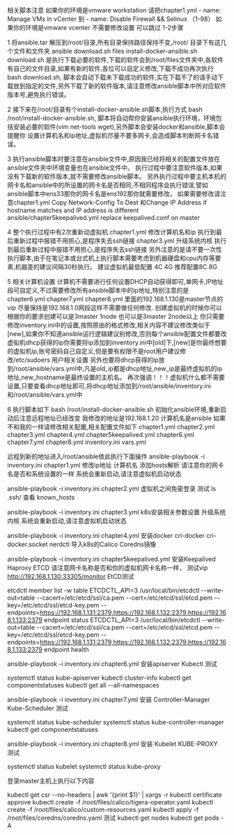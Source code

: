 相关脚本注意 
  如果你的环境是vmware workstation 请把chapter1.yml - name: Manage VMs in vCenter 到 - name: Disable Firewall && Selinux （1-98）
  如果你的环境是vmware vcenter 不需要修改设置 可以跳过 1-2步骤
  
1 将ansible.tar 解压到/root/目录,所有目录保持路径保持不变,/root/ 目录下有这几个文件和文件夹 ansible  download.sh  files  install-docker-ansible.sh
  download.sh 是执行下载必要的软件,下载的软件会到/root/files文件夹中,各软件有自己的文件目录,如果有新的软件,各位可以自定义修改,下载不成功再次执行bash download.sh,
  脚本会自动下载未下载成功的软件,实在下载不了的请手动下载放到指定的文件,另外下载了新的软件版本,请注意修改ansible脚本中所对应软件版本号,避免执行错误。

2 接下来在/root/目录有个install-docker-ansible.sh脚本,执行方式 bash /root/install-docker-ansible.sh,
  脚本将自动帮你安装ansible执行环境，环境包括安装必要的软件(vim net-tools wget),另外脚本会安装docker和ansible,脚本会提醒你
  设置计算机名和ip地址,虚拟机尽量不要多网卡,会造成脚本判断网卡名错误。

3 执行ansible脚本时要注意在ansible文件中,原因我已经将相关的配置文件放在ansible文件夹中环境变量也在ansible文件中。
  执行过程中要注意软件版本,如果没有下载新的软件版本,就不需要修改ansible脚本。
  另外执行过程中要主机本机的网卡名和ansible中的所设置的网卡名是否相同,不相同程序会执行错误,譬如ansible脚本中ens33那你的网卡名是ens192那你就需要修改，
  如果需要修改请注意chapter1.yml Copy Network-Config To Dest 和Change IP Address if hostname matches and IP address is different
  ansible/chapter5keepalived.yml  replace keepalived.conf on master

4 整个执行过程中有2次重新动虚拟机
  chapter1.yml 修改计算机名和ip 执行到最后重新过程中报错不用担心,是程序失去ssh链接
  chapter3.yml 升级系统内核   执行到最后重新过程中报错不用担心,是程序失去ssh链接
  另外注意的是请不要一次性执行脚本,由于在笔记本或台式机上执行脚本需要考虑到机器硬盘和cpu内存等要素,机器差的建议间隔30秒执行。
  建议虚拟机最低配置 4C 4G 推荐配置8C 8G

5 相关计算机设置
  计算机不需要进行任何设置DHCP自动获得即可,单网卡,IP地址段可自定义,不过需要修改所有ansible脚本中的ip地址,特别注意的是
  chapter6.yml  chapter7.yml  chapter8.yml 里面的192.168.1.130是master节点的vip
  尽量保持是192.168.1.0网段这样不需要做任何修改.
  创建虚拟机的时候你可以根据你的要求创建可以是3master 1node 也可以是3master 2node以上
  你只需要修改inventory.ini中的设置,按照原由的格式修改,相关内容不建议修改类似于[new],如果你不知道ansible运行逻辑建议别修改,否则每个ansible配置文件都要改
  虚拟机dhcp获得的ip你需要将ip添加到inventory.ini中[old]下,[new]是你最终想要的虚拟机ip,账号密码自己自定义,但是要有权限不是root用户建议修改/etc/sudoers 用户相关设置
  另外也要将dhcp获得的ip放到/root/ansible/vars.yml中,凡是old_ip都是dhcp地址,new_ip是最终虚拟机的ip地址,new_hostname是最终设置的主机名。
  再次强调！！！虚拟机什么都不需要设置,只要查看dhcp地址即可,将dhcp地址添加到/root/ansible/inventory.ini和/root/ansible/vars.yml中
  

6 执行脚本如下
  bash /root/install-docker-ansible.sh  初始化ansible环境,重新启动后注意远程地址已经改变
  我修改的地址是192.168.1.20 计算机名是ansible  如果不和我的一样请修改相关配置,相关配置文件如下
  chapter1.yml  chapter2.yml  chapter3.yml  chapter4.yml  chapter5keepalived.yml  chapter6.yml  chapter7.yml  chapter8.yml  inventory.ini vars.yml
  
  远程到新的地址进入/root/ansible依此执行下面操作
  ansible-playbook -i inventory.ini chapter1.yml   修改ip地址 计算机名 添加hosts解析 请注意你的网卡名是否和系统设置的一样 系统会重新启动,请注意虚拟机启动状态
  
  ansible-playbook -i inventory.ini chapter2.yml   虚拟机之间免密登录 
  测试 ls .ssh/ 查看 known_hosts
  
  ansible-playbook -i inventory.ini chapter3.yml   k8s安装相关参数设置 升级系统内核  系统会重新启动,请注意虚拟机启动状态

  ansible-playbook -i inventory.ini chapter4.yml   安装docker cri-docker cri-docker.socket nerdctl 导入k8s的Calico Coredns镜像

  ansible-playbook -i inventory.ini chapter5keepalived.yml  安装Keepalived  Haproxy ETCD 请注意网卡名称是否和你的虚拟机网卡名称一样，
  测试vip
  http://192.168.1.130:33305/monitor 
  EtCD测试
  
  etcdctl member list -w table
  ETCDCTL_API=3 /usr/local/bin/etcdctl --write-out=table --cacert=/etc/etcd/ssl/ca.pem --cert=/etc/etcd/ssl/etcd.pem --key=/etc/etcd/ssl/etcd-key.pem --endpoints=https://192.168.1.131:2379,https://192.168.1.132:2379,https://192.168.1.133:2379 endpoint status
  ETCDCTL_API=3 /usr/local/bin/etcdctl --write-out=table --cacert=/etc/etcd/ssl/ca.pem --cert=/etc/etcd/ssl/etcd.pem --key=/etc/etcd/ssl/etcd-key.pem --endpoints=https://192.168.1.131:2379,https://192.168.1.132:2379,https://192.168.1.133:2379 endpoint health 
 
  ansible-playbook -i inventory.ini chapter6.yml 安装apiserver Kubectl 
  测试
  
  systemctl status kube-apiserver
  kubectl cluster-info
  kubectl get componentstatuses
  kubectl get all --all-namespaces

  ansible-playbook -i inventory.ini chapter7.yml  安装 Controller-Manager  Kube-Scheduler 
  测试
  
  systemctl status kube-scheduler
  systemctl status kube-controller-manager
  kubectl get componentstatuses

  ansible-playbook -i inventory.ini chapter8.yml  安装 Kubelet KUBE-PROXY      
  测试
  
  systemctl status kubelet 
  systemctl status kube-proxy
  
  登录master主机上执行以下内容
  
  kubectl get csr --no-headers | awk '{print $1}' | xargs -r kubectl certificate approve
  kubectl create -f /root/files/calico/tigera-operator.yaml
  kubectl create -f /root/files/calico/custom-resources.yaml
  kubectl apply -f /root/files/coredns/coredns.yaml 
  测试
  kubectl get nodes
  kubectl get pods -A
  
